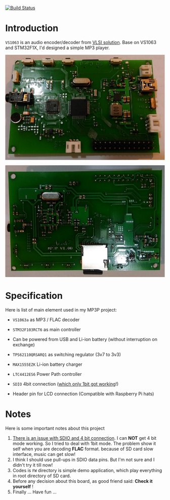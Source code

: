 [![Build Status](https://travis-ci.com/ArashEM/VS-MP3.svg?branch=master)](https://travis-ci.com/ArashEM/VS-MP3)

# Introduction

`VS1063` is an audio encoder/decoder from [VLSI solution](http://www.vlsi.fi/en/home.html). Base on VS1063 and STM32F1X, I'd designed a simple MP3 player. 

![MP3P-Top](Documents/Pictures/IMAG1204.jpg)

![MP3P-Bottom](Documents/Pictures/IMAG1203.jpg)

# Specification

Here is list of main element used in my MP3P project:

- `VS1063a` as MP3 / FLAC decoder
- `STM32F103RCT6` as main controller 
- Can be powered from USB and Li-ion battery (without interruption on exchange)
-  `TPS62110QRSARQ1`  as switching regulator (3v7 to 3v3)

- `MAX1555EZK` Li-ion battery charger
- `LTC4412ES6` Power Path controller 
- `SDIO` 4bit connection (<u>which only 1bit got working</u>!)
- Header pin for LCD connection (Compatible with Raspberry Pi hats)

# Notes

Here is some important notes about this project

1. <u>There is an issue with SDIO and 4 bit connection</u>. I can **NOT** get 4 bit mode working. So I tried to deal with 1bit mode. The problem show it self when you are decoding **FLAC** format. because of SD card slow interface, music can get slow! 
2. I think I should use pull-ups in SDIO data pins. But I'm not sure and I didn't try it till now!
3. Codes is `FW` directory is simple demo application, which play everything in root directory of SD card.
4. Before any decision about this board, as good friend said: **Check it yourself** !
5. Finally ... Have fun ...


